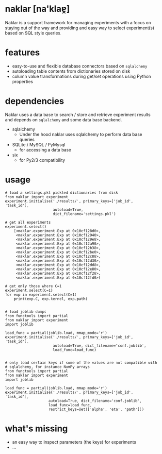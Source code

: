 naklar [na'klaɐ̯]
======

Naklar is a support framework for managing experiments with a focus on staying out of the way and providing and easy way to select experiment(s) based on SQL style queries.


features
========
- easy-to-use and flexible database connectors based on `sqlalchemy`
- autoloading table contents from dictionaries stored on disk
- column value transformations during get/set operations using Python properties

dependencies
============
Naklar uses a data base to search / store and retrieve experiment results and depends on `sqlalchemy` and some data base backend.
- sqlalchemy
  - Under the hood naklar uses sqlalchemy to perform data base queries
- SQLite / MySQL / PyMysql
  - for accessing a data base
- six
    - for Py2/3 compatibility

usage
=====
    # load a settings.pkl pickled dictionaries from disk
    from naklar import experiment
    experiment.initialise('./results/', primary_keys=['job_id', 'task_id'],
                          autoload=True,
                          dict_filename='settings.pkl')

    # get all experiments
    experiment.select()
        [<naklar.experiment.Exp at 0x10cf128d0>,
         <naklar.experiment.Exp at 0x10cf12940>,
         <naklar.experiment.Exp at 0x10cf129e8>,
         <naklar.experiment.Exp at 0x10cf12a90>,
         <naklar.experiment.Exp at 0x10cf12b38>,
         <naklar.experiment.Exp at 0x10cf12be0>,
         <naklar.experiment.Exp at 0x10cf12c88>,
         <naklar.experiment.Exp at 0x10cf12d30>,
         <naklar.experiment.Exp at 0x10cf12dd8>,
         <naklar.experiment.Exp at 0x10cf12e80>,
         <naklar.experiment.Exp at 0x10cf12f28>,
         <naklar.experiment.Exp at 0x10cf12fd0>]

    # get only those where C=1
    experiment.select(C=1)
    for exp in experiment.select(C=1)
        print(exp.C, exp.kernel, exp.path)


    # load joblib dumps
    from functools import partial
    from naklar import experiment
    import joblib

    load_func = partial(joblib.load, mmap_mode='r')
    experiment.initialise('./results/', primary_keys=['job_id', 'task_id'],
                          autoload=True, dict_filename='conf.joblib',
                          load_func=load_func)


    # only load certain keys if some of the values are not compatible with
    # sqlalchemy, for instance NumPy arrays
    from functools import partial
    from naklar import experiment
    import joblib

    load_func = partial(joblib.load, mmap_mode='r')
    experiment.initialise('./results/', primary_keys=['job_id', 'task_id'],
                        autoload=True, dict_filename='conf.joblib',
                        load_func=load_func,
                        restrict_keys=set(['alpha', 'eta', 'path']))

what's missing
==============
- an easy way to inspect parameters (the keys) for experiments
- ...
